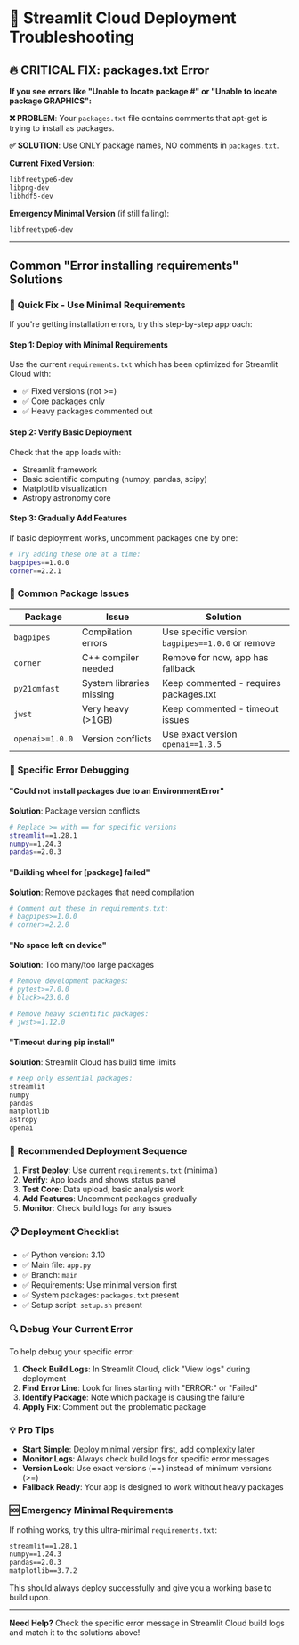# 🚨 Streamlit Cloud Deployment Troubleshooting

## 🔥 **CRITICAL FIX: packages.txt Error**

**If you see errors like "Unable to locate package #" or "Unable to locate package GRAPHICS":**

**❌ PROBLEM**: Your `packages.txt` file contains comments that apt-get is trying to install as packages.

**✅ SOLUTION**: Use ONLY package names, NO comments in `packages.txt`.

**Current Fixed Version:**
```txt
libfreetype6-dev
libpng-dev
libhdf5-dev
```

**Emergency Minimal Version** (if still failing):
```txt
libfreetype6-dev
```

---

## Common "Error installing requirements" Solutions

### 🎯 **Quick Fix - Use Minimal Requirements**

If you're getting installation errors, try this step-by-step approach:

#### Step 1: Deploy with Minimal Requirements

Use the current `requirements.txt` which has been optimized for Streamlit Cloud with:

- ✅ Fixed versions (not >=)
- ✅ Core packages only
- ✅ Heavy packages commented out

#### Step 2: Verify Basic Deployment

Check that the app loads with:

- Streamlit framework
- Basic scientific computing (numpy, pandas, scipy)
- Matplotlib visualization
- Astropy astronomy core

#### Step 3: Gradually Add Features

If basic deployment works, uncomment packages one by one:

```bash
# Try adding these one at a time:
bagpipes==1.0.0
corner==2.2.1
```

### 🔧 **Common Package Issues**

| Package         | Issue                    | Solution                                         |
| --------------- | ------------------------ | ------------------------------------------------ |
| `bagpipes`      | Compilation errors       | Use specific version `bagpipes==1.0.0` or remove |
| `corner`        | C++ compiler needed      | Remove for now, app has fallback                 |
| `py21cmfast`    | System libraries missing | Keep commented - requires packages.txt           |
| `jwst`          | Very heavy (>1GB)        | Keep commented - timeout issues                  |
| `openai>=1.0.0` | Version conflicts        | Use exact version `openai==1.3.5`                |

### 🐛 **Specific Error Debugging**

#### "Could not install packages due to an EnvironmentError"

**Solution**: Package version conflicts

```bash
# Replace >= with == for specific versions
streamlit==1.28.1
numpy==1.24.3
pandas==2.0.3
```

#### "Building wheel for [package] failed"

**Solution**: Remove packages that need compilation

```bash
# Comment out these in requirements.txt:
# bagpipes>=1.0.0
# corner>=2.2.0
```

#### "No space left on device"

**Solution**: Too many/too large packages

```bash
# Remove development packages:
# pytest>=7.0.0
# black>=23.0.0

# Remove heavy scientific packages:
# jwst>=1.12.0
```

#### "Timeout during pip install"

**Solution**: Streamlit Cloud has build time limits

```bash
# Keep only essential packages:
streamlit
numpy
pandas
matplotlib
astropy
openai
```

### 🚀 **Recommended Deployment Sequence**

1. **First Deploy**: Use current `requirements.txt` (minimal)
2. **Verify**: App loads and shows status panel
3. **Test Core**: Data upload, basic analysis work
4. **Add Features**: Uncomment packages gradually
5. **Monitor**: Check build logs for any issues

### 📋 **Deployment Checklist**

- ✅ Python version: 3.10
- ✅ Main file: `app.py`
- ✅ Branch: `main`
- ✅ Requirements: Use minimal version first
- ✅ System packages: `packages.txt` present
- ✅ Setup script: `setup.sh` present

### 🔍 **Debug Your Current Error**

To help debug your specific error:

1. **Check Build Logs**: In Streamlit Cloud, click "View logs" during deployment
2. **Find Error Line**: Look for lines starting with "ERROR:" or "Failed"
3. **Identify Package**: Note which package is causing the failure
4. **Apply Fix**: Comment out the problematic package

### 💡 **Pro Tips**

- **Start Simple**: Deploy minimal version first, add complexity later
- **Monitor Logs**: Always check build logs for specific error messages
- **Version Lock**: Use exact versions (==) instead of minimum versions (>=)
- **Fallback Ready**: Your app is designed to work without heavy packages

### 🆘 **Emergency Minimal Requirements**

If nothing works, try this ultra-minimal `requirements.txt`:

```txt
streamlit==1.28.1
numpy==1.24.3
pandas==2.0.3
matplotlib==3.7.2
```

This should always deploy successfully and give you a working base to build upon.

---

**Need Help?** Check the specific error message in Streamlit Cloud build logs and match it to the solutions above!
